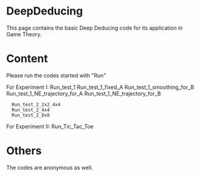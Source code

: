 # DeepDeducing
This page contains the basic Deep Deducing code for its application in Game Theory.

# Content
Please run the codes started with "Run" 

For Experiment I:
      Run_test_1
      Run_test_1_fixed_A
      Run_test_1_smoothing_for_B
      Run_test_1_NE_trajectory_for_A
      Run_test_1_NE_trajectory_for_B

      Run_test_2_2x2_4x4
      Run_test_2_4x4
      Run_test_2_8x8

For Experiment II:
      Run_Tic_Tac_Toe

# Others
The codes are anonymous as well.

